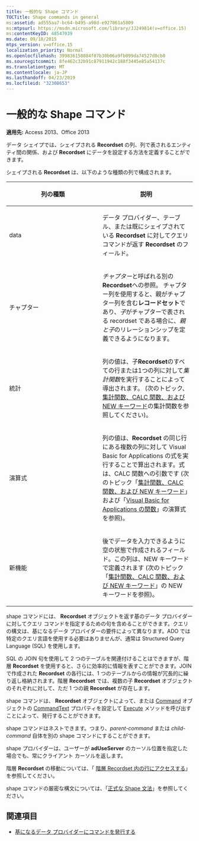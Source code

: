 ```yaml
---
title: 一般的な Shape コマンド
TOCTitle: Shape commands in general
ms:assetid: ad555aa7-bc64-b495-a98d-e927061a5809
ms:mtpsurl: https://msdn.microsoft.com/library/JJ249814(v=office.15)
ms:contentKeyID: 48547039
ms.date: 09/18/2015
mtps_version: v=office.15
localization_priority: Normal
ms.openlocfilehash: 399836158084f07b30b06a9fb099da74527d0cb0
ms.sourcegitcommit: 8fe462c32b91c87911942c188f3445e85a54137c
ms.translationtype: MT
ms.contentlocale: ja-JP
ms.lasthandoff: 04/23/2019
ms.locfileid: "32308653"
---
```

# <a name="shape-commands-in-general"></a>一般的な Shape コマンド

**適用先:** Access 2013、Office 2013

データ シェイプでは、シェイプされる **Recordset** の列、列で表されるエンティティ間の関係、および **Recordset** にデータを設定する方法を定義することができます。

シェイプされる **Recordset** は、以下のような種類の列で構成されます。

<table>
<colgroup>
<col style="width: 50%" />
<col style="width: 50%" />
</colgroup>
<thead>
<tr class="header">
<th><p>列の種類</p></th>
<th><p>説明</p></th>
</tr>
</thead>
<tbody>
<tr class="odd">
<td><p>data</p></td>
<td><p>データ プロバイダー、テーブル、または既にシェイプされている <strong>Recordset</strong> に対してクエリ コマンドが返す <strong>Recordset</strong> のフィールド。</p></td>
</tr>
<tr class="even">
<td><p>チャプター</p></td>
<td><p><em>チャプター</em>と呼ばれる別の<strong>Recordset</strong>への参照。 チャプター列を使用すると、親がチャプター列<strong></strong>を含む<strong>レコードセット</strong>であり、<em>子</em>がチャプターで表される recordset である場合に、<em>親と子</em>のリレーションシップを定義できるようになります。 <em></em></p></td>
</tr>
<tr class="odd">
<td><p>統計</p></td>
<td><p>列の値は、子<strong>Recordset</strong>のすべての行または1つの列に対して<em>集計関数</em>を実行することによって導出されます。 (次のトピック、<a href="aggregate-functions-the-calc-function-and-the-new-keyword.md">集計関数、CALC 関数、および NEW キーワード</a>の集計関数を参照してください)。</p></td>
</tr>
<tr class="even">
<td><p>演算式</p></td>
<td><p>列の値は、<strong>Recordset</strong> の同じ行にある複数の列に対して Visual Basic for Applications の式を実行することで算出されます。式は、CALC 関数への引数です (次のトピック「<a href="aggregate-functions-the-calc-function-and-the-new-keyword.md">集計関数、CALC 関数、および NEW キーワード</a>」および「<a href="visual-basic-for-applications-functions.md">Visual Basic for Applications の関数</a>」の演算式を参照)。</p></td>
</tr>
<tr class="odd">
<td><p>新機能</p></td>
<td><p>後でデータを入力できるように空の状態で作成されるフィールド。この列は、NEW キーワードで定義されます (次のトピック「<a href="aggregate-functions-the-calc-function-and-the-new-keyword.md">集計関数、CALC 関数、および NEW キーワード</a>」の NEW キーワードを参照)。</p></td>
</tr>
</tbody>
</table>


shape コマンドには、 **Recordset** オブジェクトを返す基のデータ プロバイダーに対してクエリ コマンドを指定するための句を含めることができます。クエリの構文は、基になるデータ プロバイダーの要件によって異なります。ADO では特定のクエリ言語を使用する必要はありませんが、通常は Structured Query Language (SQL) を使用します。

SQL の JOIN 句を使用して 2 つのテーブルを関連付けることはできますが、階層 **Recordset** を使用すると、さらに効率的に情報を表すことができます。JOIN で作成された **Recordset** の各行には、1 つのテーブルからの情報が冗長的に繰り返し格納されます。階層 **Recordset** では、複数の子 **Recordset** オブジェクトのそれぞれに対して、ただ 1 つの親 **Recordset** が存在します。

shape コマンドは、 **Recordset** オブジェクトによって、または [Command](commandtext-property-ado.md) オブジェクトの [CommandText](command-object-ado.md) プロパティを設定して [Execute](https://docs.microsoft.com/office/vba/access/concepts/miscellaneous/execute-method-ado-command) メソッドを呼び出すことによって、発行することができます。

shape コマンドはネストできます。つまり、*parent-command* または *child-command* 自体を別の shape コマンドにすることができます。

shape プロバイダーは、ユーザーが **adUseServer** のカーソル位置を指定した場合でも、常にクライアント カーソルを返します。

階層 **Recordset** の移動については、「 [階層 Recordset 内の行にアクセスする](accessing-rows-in-a-hierarchical-recordset.md)」を参照してください。

shape コマンドの厳密な構文については、「[正式な Shape 文法](formal-shape-grammar.md)」を参照してください。

## <a name="see-also"></a>関連項目

- [基になるデータ プロバイダーにコマンドを発行する](issuing-commands-to-the-underlying-data-provider.md)

